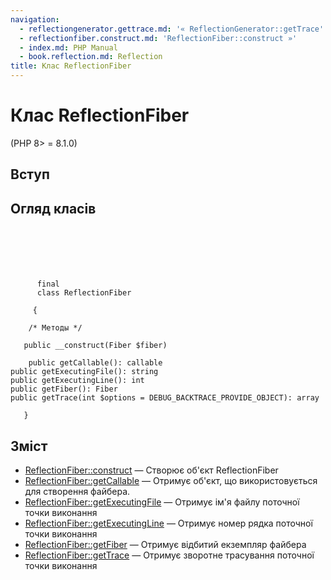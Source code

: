```yaml
---
navigation:
  - reflectiongenerator.gettrace.md: '« ReflectionGenerator::getTrace'
  - reflectionfiber.construct.md: 'ReflectionFiber::construct »'
  - index.md: PHP Manual
  - book.reflection.md: Reflection
title: Клас ReflectionFiber
---
```

# Клас ReflectionFiber

(PHP 8> = 8.1.0)

## Вступ

## Огляд класів

```classsynopsis

     
    

    
     
      final
      class ReflectionFiber
     
     {

    /* Методы */
    
   public __construct(Fiber $fiber)

    public getCallable(): callable
public getExecutingFile(): string
public getExecutingLine(): int
public getFiber(): Fiber
public getTrace(int $options = DEBUG_BACKTRACE_PROVIDE_OBJECT): array

   }
```

## Зміст

-   [ReflectionFiber::construct](reflectionfiber.construct.md) — Створює об'єкт ReflectionFiber
-   [ReflectionFiber::getCallable](reflectionfiber.getcallable.md) — Отримує об'єкт, що використовується для створення файбера.
-   [ReflectionFiber::getExecutingFile](reflectionfiber.getexecutingfile.md) — Отримує ім'я файлу поточної точки виконання
-   [ReflectionFiber::getExecutingLine](reflectionfiber.getexecutingline.md) — Отримує номер рядка поточної точки виконання
-   [ReflectionFiber::getFiber](reflectionfiber.getfiber.md) — Отримує відбитий екземпляр файбера
-   [ReflectionFiber::getTrace](reflectionfiber.gettrace.md) — Отримує зворотне трасування поточної точки виконання
